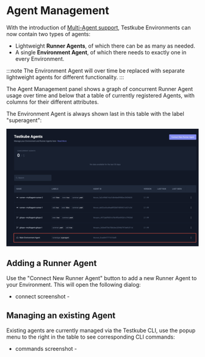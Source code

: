 # Agent Management

With the introduction of [Multi-Agent support](/articles/multi-agent), Testkube Environments can now contain
two types of agents:

- Lightweight **Runner Agents**, of which there can be as many as needed. 
- A single **Environment Agent**, of which there needs to exactly one in every Environment.

:::note
The Environment Agent will over time be replaced with separate lightweight agents for different functionality.
:::

The Agent Management panel shows a graph of concurrent Runner Agent usage over time and below that a 
table of currently registered Agents, with columns for their different attributes.

The Environment Agent is always shown last in this table with the label "superagent":

![Agents Management Panel](images/agents-list.png)

## Adding a Runner Agent

Use the "Connect New Runner Agent" button to add a new Runner Agent to your Environment. This will open the following
dialog:

- connect screenshot -

## Managing an existing Agent

Existing agents are currently managed via the Testkube CLI, use the popup menu to the right in the table 
to see corresponding CLI commands:

- commands screenshot -
